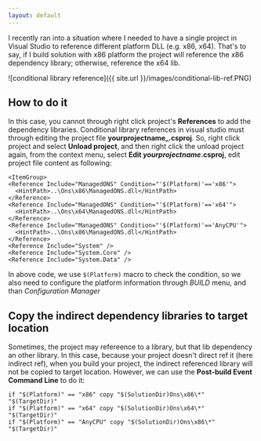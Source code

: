 ```yaml
---
layout: default
---
```


I recently ran into a situation where I needed to have a single project in Visual Studio to reference different platform DLL (e.g. x86, x64). 
That's to say, if I build solution with x86 platform the project will reference the x86 dependency library; otherwise, reference the x64 lib.

![conditional library reference]({{ site.url }}/images/conditional-lib-ref.PNG)

## How to do it

In this case, you cannot through right click project's **References** to add the dependency libraries. Conditional library references in visual studio
must through editing the project file **yourprojectname_.csproj**. So, right click project and select **Unload project**, and then right click the unload project again,
from the context menu, select **Edit _yourprojectname_.csproj**, edit project file content as following:

	<ItemGroup>
    <Reference Include="ManagedONS" Condition="'$(Platform)'=='x86'">
      <HintPath>..\Ons\x86\ManagedONS.dll</HintPath>
    </Reference>
    <Reference Include="ManagedONS" Condition="'$(Platform)'=='x64'">
      <HintPath>..\Ons\x64\ManagedONS.dll</HintPath>
    </Reference>
    <Reference Include="ManagedONS" Condition="'$(Platform)'=='AnyCPU'">
      <HintPath>..\Ons\x86\ManagedONS.dll</HintPath>
    </Reference>
    <Reference Include="System" />
    <Reference Include="System.Core" />
    <Reference Include="System.Data" />
  </ItemGroup>
  
In above code, we use `$(Platform)` macro to check the condition, so we also need to configure the platform information through _BUILD_ menu, and than _Configuration Manager_

## Copy the indirect dependency libraries to target location

Sometimes, the project may refereence to a library, but that lib dependency an other library. In this case, because your project doesn't direct ref it (here indirect ref), 
when you build your project, the indirect referenced library will not be copied to target location. However, we can use the **Post-build Event Command Line** to do it:

	if "$(Platform)" == "x86" copy "$(SolutionDir)Ons\x86\*" "$(TargetDir)"
	if "$(Platform)" == "x64" copy "$(SolutionDir)Ons\x64\*" "$(TargetDir)"
	if "$(Platform)" == "AnyCPU" copy "$(SolutionDir)Ons\x86\*" "$(TargetDir)"